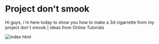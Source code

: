 # Project  don't smook
Hi guys, i´m here today to show you how to make a 3d cigarrette from my project don´t smook | ideas from Online Tutorials

![index html](https://user-images.githubusercontent.com/78237060/152228522-119e5a3d-8cc2-489d-b90d-198a6f5eed2a.png)
